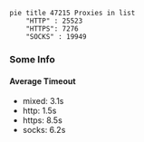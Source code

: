 
```mermaid
pie title 47215 Proxies in list
    "HTTP" : 25523
    "HTTPS": 7276
    "SOCKS" : 19949
```

### Some Info
#### Average Timeout

- mixed: 3.1s
- http: 1.5s
- https: 8.5s
- socks: 6.2s